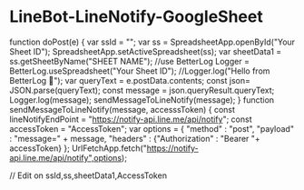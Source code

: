 # LineBot-LineNotify-GoogleSheet

 function doPost(e) {
  var ssId = "<Your Sheet ID>";
  var ss = SpreadsheetApp.openById("Your Sheet ID");
  SpreadsheetApp.setActiveSpreadsheet(ss);
  var sheetData1 = ss.getSheetByName("SHEET NAME");
  //use BetterLog
  Logger = BetterLog.useSpreadsheet("Your Sheet ID");
  //Logger.log("Hello from BetterLog 🙂");
  var queryText = e.postData.contents;
  const json= JSON.parse(queryText);
  const message = json.queryResult.queryText;
  Logger.log(message);
  sendMessageToLineNotify(message);
}
function sendMessageToLineNotify(message, accesssToken) {
  const lineNotifyEndPoint = "https://notify-api.line.me/api/notify";
  const accessToken = "AccessToken";
  var options =
  {
    "method"  : "post",
    "payload" : "message=" + message,
    "headers" : {"Authorization" : "Bearer "+ accessToken}
 };
UrlFetchApp.fetch("https://notify-api.line.me/api/notify",options);
  
  
  
  // Edit on ssId,ss,sheetData1,AccessToken
